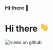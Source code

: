 ### Hi there 👋
<h1>Hi there <img src="https://raw.githubusercontent.com/ABSphreak/ABSphreak/master/gifs/Hi.gif" width="30px"></h1>

<!--
**hulkienesuysal/hulkienesuysal** is a ✨ _special_ ✨ repository because its `README.md` (this file) appears on your GitHub profile.

Here are some ideas to get you started:

- 🔭 I’m currently working on ...
- 🌱 I’m currently learning ...
- 👯 I’m looking to collaborate on ...
- 🤔 I’m looking for help with ...
- 💬 Ask me about ...
- 📫 How to reach me: ...
- 😄 Pronouns: ...
- ⚡ Fun fact: ...
-->
<img src="https://komarev.com/ghpvc/?username=hulkienesuysal575&label=Views&color=brightgreen&style=flat-square" alt="views on github" />
